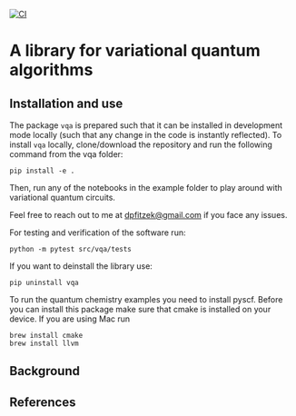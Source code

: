 [![CI](https://github.com/davidfitzek/vqa/actions/workflows/python-package.yml/badge.svg)](https://github.com/davidfitzek/vqa/actions/workflows/python-package.yml)


# A library for variational quantum algorithms

## Installation and use
The package `vqa` is prepared such that it can be installed in development mode locally (such that any change in the code is instantly reflected). To install `vqa` locally, clone/download the repository and run the following command from the vqa folder:

```
pip install -e .
```

Then, run any of the notebooks in the example folder to play around with variational quantum circuits. 

Feel free to reach out to me at dpfitzek@gmail.com if you face any issues.

For testing and verification of the software run:

```
python -m pytest src/vqa/tests
```

If you want to deinstall the library use:

```
pip uninstall vqa
```

To run the quantum chemistry examples you need to install pyscf. Before you can install this package make sure that cmake is installed on your device. If you are using Mac run 

```
brew install cmake
brew install llvm
```


## Background



## References
